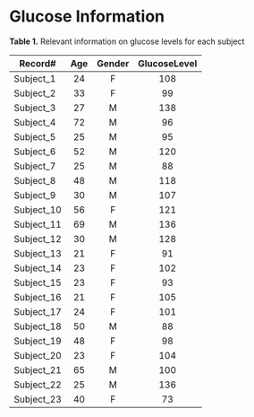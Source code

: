 # Glucose Information
**Table 1.** Relevant information on glucose levels for each subject

| **Record#** | **Age**  | **Gender** | **GlucoseLevel** |
|-------------|:--------:|:----------:|:----------------:|
| Subject_1   | 24       | F          | 108              |
| Subject_2   | 33       | F          | 99               |
| Subject_3   | 27       | M          | 138              |
| Subject_4   | 72       | M          | 96               |
| Subject_5   | 25       | M          | 95               |
| Subject_6   | 52       | M          | 120              |
| Subject_7   | 25       | M          | 88               |
| Subject_8   | 48       | M          | 118              |
| Subject_9   | 30       | M          | 107              |
| Subject_10  | 56       | F          | 121              |
| Subject_11  | 69       | M          | 136              |
| Subject_12  | 30       | M          | 128              |
| Subject_13  | 21       | F          | 91               | 
| Subject_14  | 23       | F          | 102              |
| Subject_15  | 23       | F          | 93               |
| Subject_16  | 21       | F          | 105              |
| Subject_17  | 24       | F          | 101              |
| Subject_18  | 50       | M          | 88               |
| Subject_19  | 48       | F          | 98               |
| Subject_20  | 23       | F          | 104              |
| Subject_21  | 65       | M          | 100              |
| Subject_22  | 25       | M          | 136              |
| Subject_23  | 40       | F          | 73               |
